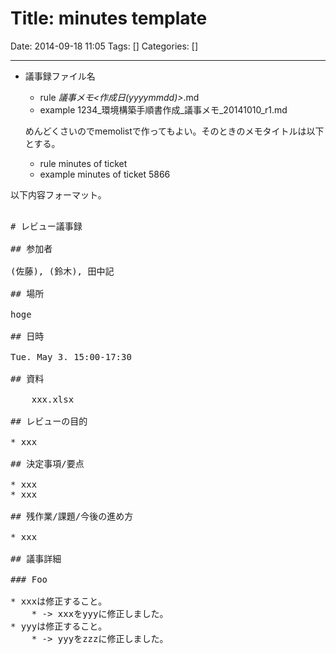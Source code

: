 # Title: minutes template

Date: 2014-09-18 11:05
Tags: []
Categories: []

---

* 議事録ファイル名
	* rule
			<ticket number>_<ticket name>_議事メモ_<作成日(yyyymmdd)>_<revision>.md
	* example
			1234_環境構築手順書作成_議事メモ_20141010_r1.md

	 めんどくさいのでmemolistで作ってもよい。そのときのメモタイトルは以下とする。
	* rule
			minutes of ticket <ticket number>
	* example
			minutes of ticket 5866

以下内容フォーマット。

<pre>

# レビュー議事録

## 参加者

(佐藤), (鈴木), 田中記

## 場所

hoge

## 日時

Tue. May 3. 15:00-17:30

## 資料

	xxx.xlsx

## レビューの目的

* xxx

## 決定事項/要点

* xxx
* xxx

## 残作業/課題/今後の進め方

* xxx

## 議事詳細

### Foo

* xxxは修正すること。
	* -> xxxをyyyに修正しました。
* yyyは修正すること。
	* -> yyyをzzzに修正しました。

</pre>
